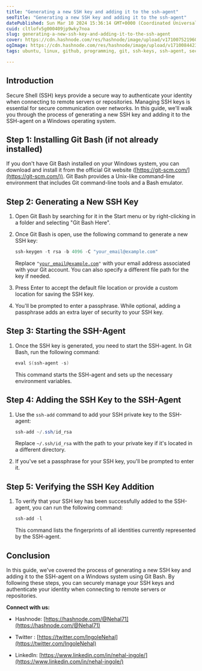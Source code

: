 ```yaml
---
title: "Generating a new SSH key and adding it to the ssh-agent"
seoTitle: "Generating a new SSH key and adding it to the ssh-agent"
datePublished: Sun Mar 10 2024 15:36:14 GMT+0000 (Coordinated Universal Time)
cuid: cltlofv5g000409jp9wky7noa
slug: generating-a-new-ssh-key-and-adding-it-to-the-ssh-agent
cover: https://cdn.hashnode.com/res/hashnode/image/upload/v1710075219601/b2562edb-97f4-40d6-8806-e398aa6cf385.jpeg
ogImage: https://cdn.hashnode.com/res/hashnode/image/upload/v1710084423080/33f53d5b-01cc-44f0-bd08-5834dad2563a.jpeg
tags: ubuntu, linux, github, programming, git, ssh-keys, ssh-agent, secure-shell

---
```


## Introduction

Secure Shell (SSH) keys provide a secure way to authenticate your identity when connecting to remote servers or repositories. Managing SSH keys is essential for secure communication over networks. In this guide, we'll walk you through the process of generating a new SSH key and adding it to the SSH-agent on a Windows operating system.

## **Step 1: Installing Git Bash (if not already installed)**

If you don't have Git Bash installed on your Windows system, you can download and install it from the official Git website ([https://git-scm.com/](https://git-scm.com/)). Git Bash provides a Unix-like command-line environment that includes Git command-line tools and a Bash emulator.

## Step 2: Generating a New SSH Key

1. Open Git Bash by searching for it in the Start menu or by right-clicking in a folder and selecting "Git Bash Here".
    
2. Once Git Bash is open, use the following command to generate a new SSH key:
    
    ```powershell
    ssh-keygen -t rsa -b 4096 -C "your_email@example.com"
    ```
    
    Replace `"`[`your_email@example.com`](mailto:your_email@example.com)`"` with your email address associated with your Git account. You can also specify a different file path for the key if needed.
    
3. Press Enter to accept the default file location or provide a custom location for saving the SSH key.
    
4. You'll be prompted to enter a passphrase. While optional, adding a passphrase adds an extra layer of security to your SSH key.
    

## Step 3: Starting the SSH-Agent

1. Once the SSH key is generated, you need to start the SSH-agent. In Git Bash, run the following command:
    
    ```powershell
    eval $(ssh-agent -s)
    ```
    
    This command starts the SSH-agent and sets up the necessary environment variables.
    

## **Step 4: Adding the SSH Key to the SSH-Agent**

1. Use the `ssh-add` command to add your SSH private key to the SSH-agent:
    
    ```powershell
    ssh-add ~/.ssh/id_rsa
    ```
    
    Replace `~/.ssh/id_rsa` with the path to your private key if it's located in a different directory.
    
2. If you've set a passphrase for your SSH key, you'll be prompted to enter it.
    

## **Step 5: Verifying the SSH Key Addition**

1. To verify that your SSH key has been successfully added to the SSH-agent, you can run the following command:
    
    ```powershell
    ssh-add -l
    ```
    
    This command lists the fingerprints of all identities currently represented by the SSH-agent.
    

## **Conclusion**

In this guide, we've covered the process of generating a new SSH key and adding it to the SSH-agent on a Windows system using Git Bash. By following these steps, you can securely manage your SSH keys and authenticate your identity when connecting to remote servers or repositories.

**Connect with us:**

* Hashnode: [https://hashnode.com/@Nehal71](https://hashnode.com/@Nehal71)
    
* Twitter : [https://twitter.com/IngoleNehal](https://twitter.com/IngoleNehal)
    
* LinkedIn: [https://www.linkedin.com/in/nehal-ingole/](https://www.linkedin.com/in/nehal-ingole/)